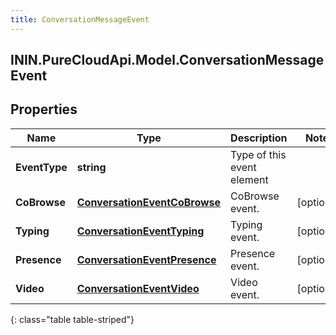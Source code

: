 ```yaml
---
title: ConversationMessageEvent
---
```

## ININ.PureCloudApi.Model.ConversationMessageEvent

## Properties

|Name | Type | Description | Notes|
|------------ | ------------- | ------------- | -------------|
| **EventType** | **string** | Type of this event element | |
| **CoBrowse** | [**ConversationEventCoBrowse**](ConversationEventCoBrowse.html) | CoBrowse event. | [optional] |
| **Typing** | [**ConversationEventTyping**](ConversationEventTyping.html) | Typing event. | [optional] |
| **Presence** | [**ConversationEventPresence**](ConversationEventPresence.html) | Presence event. | [optional] |
| **Video** | [**ConversationEventVideo**](ConversationEventVideo.html) | Video event. | [optional] |
{: class="table table-striped"}


